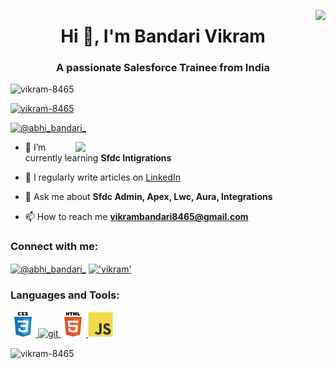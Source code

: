 <img src="https://media1.giphy.com/media/v1.Y2lkPTc5MGI3NjExdjJja2o5MTV3NDFueTdkczh6eWpoNWRrbTZpODhvOXFvdGhodmd1dCZlcD12MV9pbnRlcm5hbF9naWZfYnlfaWQmY3Q9cw/ACcyCXKOlTtpqmfBXW/giphy.webp" height="200" align="right"></img>

<h1 align="center">Hi 👋, I'm Bandari Vikram</h1>
<h3 align="center">A passionate Salesforce Trainee from India</h3>

<p align="left"> <img src="https://komarev.com/ghpvc/?username=vikram-8465&label=Profile%20views&color=0e75b6&style=flat" alt="vikram-8465" /> </p>

<p align="left"> <a href="https://github.com/ryo-ma/github-profile-trophy"><img src="https://github-profile-trophy.vercel.app/?username=vikram-8465" alt="vikram-8465" /></a> </p>

<p align="left"> <a href="https://twitter.com/@abhi_bandari_" target="blank"><img src="https://img.shields.io/twitter/follow/@abhi_bandari_?logo=twitter&style=for-the-badge" alt="@abhi_bandari_" /></a> </p>

<img align="right" width="400" src="https://media1.giphy.com/media/VYO6KBAKyI2Uy1o8sN/giphy.gif?cid=6c09b952v21wq1ymcb65ygxewvp8gs9stnzozw8i5jlzjjnk&ep=v1_internal_gif_by_id&rid=giphy.gif&ct=s" />


- 🌱 I’m currently learning **Sfdc Intigrations**

- 📝 I regularly write articles on [LinkedIn](LinkedIn)

- 💬 Ask me about **Sfdc Admin, Apex, Lwc, Aura, Integrations**

- 📫 How to reach me **vikrambandari8465@gmail.com**

<h3 align="left">Connect with me:</h3>
<p align="left">
<a href="https://twitter.com/@abhi_bandari_" target="blank"><img align="center" src="https://raw.githubusercontent.com/rahuldkjain/github-profile-readme-generator/master/src/images/icons/Social/twitter.svg" alt="@abhi_bandari_" height="30" width="40" /></a>
<a href="https://linkedin.com/in/'vikram'" target="blank"><img align="center" src="https://raw.githubusercontent.com/rahuldkjain/github-profile-readme-generator/master/src/images/icons/Social/linked-in-alt.svg" alt="'vikram'" height="30" width="40" /></a>
</p>

<h3 align="left">Languages and Tools:</h3>
<p align="left"> <a href="https://www.w3schools.com/css/" target="_blank" rel="noreferrer"> <img src="https://raw.githubusercontent.com/devicons/devicon/master/icons/css3/css3-original-wordmark.svg" alt="css3" width="40" height="40"/> </a> <a href="https://git-scm.com/" target="_blank" rel="noreferrer"> <img src="https://www.vectorlogo.zone/logos/git-scm/git-scm-icon.svg" alt="git" width="40" height="40"/> </a> <a href="https://www.w3.org/html/" target="_blank" rel="noreferrer"> <img src="https://raw.githubusercontent.com/devicons/devicon/master/icons/html5/html5-original-wordmark.svg" alt="html5" width="40" height="40"/> </a> <a href="https://developer.mozilla.org/en-US/docs/Web/JavaScript" target="_blank" rel="noreferrer"> <img src="https://raw.githubusercontent.com/devicons/devicon/master/icons/javascript/javascript-original.svg" alt="javascript" width="40" height="40"/> </a> </p>

<p><img align="center" src="https://github-readme-streak-stats.herokuapp.com/?user=vikram-8465&" alt="vikram-8465" /></p>
